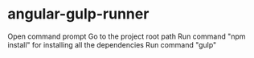 # angular-gulp-runner

Open command prompt
Go to the project root path
Run command "npm install" for installing all the dependencies
Run command "gulp"

